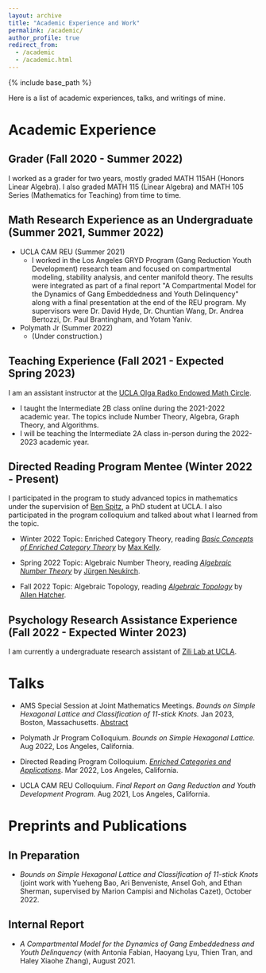 ```yaml
---
layout: archive
title: "Academic Experience and Work"
permalink: /academic/
author_profile: true
redirect_from:
  - /academic
  - /academic.html
---
```


{% include base_path %}

Here is a list of academic experiences, talks, and writings of mine. 

Academic Experience
======

Grader (Fall 2020 - Summer 2022)
------
I worked as a grader for two years, mostly graded MATH 115AH (Honors Linear Algebra). I also graded MATH 115 (Linear Algebra) and MATH 105 Series (Mathematics for Teaching) from time to time. 

Math Research Experience as an Undergraduate (Summer 2021, Summer 2022)
------
* UCLA CAM REU (Summer 2021)
  * I worked in the Los Angeles GRYD Program (Gang Reduction Youth Development) research team and focused on compartmental modeling, stability analysis, and center manifold theory. The results were integrated as part of a final report "A Compartmental Model for the Dynamics of Gang Embeddedness and Youth Delinquency" along with a final presentation at the end of the REU program. My supervisors were Dr. David Hyde, Dr. Chuntian Wang, Dr. Andrea Bertozzi, Dr. Paul Brantingham, and Yotam Yaniv.
* Polymath Jr (Summer 2022)
  * (Under construction.)

Teaching Experience (Fall 2021 - Expected Spring 2023)
------
I am an assistant instructor at the [UCLA Olga Radko Endowed Math Circle](https://circles.math.ucla.edu/circles/). 
* I taught the Intermediate 2B class online during the 2021-2022 academic year. The topics include Number Theory, Algebra, Graph Theory, and Algorithms.
* I will be teaching the Intermediate 2A class in-person during the 2022-2023 academic year. 


Directed Reading Program Mentee (Winter 2022 - Present)
------
I participated in the program to study advanced topics in mathematics under the supervision of [Ben Spitz](https://www.math.ucla.edu/~benspitz/), a PhD student at UCLA. I also participated in the program colloquium and talked about what I learned from the topic.

* Winter 2022 Topic: Enriched Category Theory, reading [_Basic Concepts of Enriched Category Theory_](http://www.tac.mta.ca/tac/reprints/articles/10/tr10.pdf) by [Max Kelly](https://en.wikipedia.org/wiki/Max_Kelly). 

* Spring 2022 Topic: Algebraic Number Theory, reading [_Algebraic Number Theory_](http://www.math.toronto.edu/~ila/Neukirch_Algebraic_number_theory.pdf) by [Jürgen Neukirch](https://en.wikipedia.org/wiki/J%C3%BCrgen_Neukirch). 

* Fall 2022 Topic: Algebraic Topology, reading [_Algebraic Topology_](https://pi.math.cornell.edu/~hatcher/AT/ATpage.html) by [Allen Hatcher](https://en.wikipedia.org/wiki/Allen_Hatcher). 

Psychology Research Assistance Experience (Fall 2022 - Expected Winter 2023)
------
I am currently a undergraduate research assistant of [Zili Lab at UCLA](https://zililab.psych.ucla.edu/). 

Talks
======
* AMS Special Session at Joint Mathematics Meetings. _Bounds on Simple Hexagonal Lattice and Classification of $11$-stick Knots._ Jan 2023, Boston, Massachusetts. [Abstract](https://meetings.ams.org/math/jmm2023/meetingapp.cgi/Paper/17903)

* Polymath Jr Program Colloquium. _Bounds on Simple Hexagonal Lattice._ Aug 2022, Los Angeles, California.

* Directed Reading Program Colloquium. <a href = "../files/Presentation_on_Enriched_Category.pdf">_Enriched Categories and Applications_</a>. Mar 2022, Los Angeles, California.

* UCLA CAM REU Colloquium. _Final Report on Gang Reduction and Youth Development Program._ Aug 2021, Los Angeles, California.

Preprints and Publications
======

In Preparation
------
* _Bounds on Simple Hexagonal Lattice and Classification of $11$-stick Knots_ (joint work with Yueheng Bao, Ari Benveniste, Ansel Goh, and Ethan Sherman, supervised by Marion Campisi and Nicholas Cazet), October 2022. 

Internal Report
------
* _A Compartmental Model for the Dynamics of Gang Embeddedness and Youth Delinquency_ (with Antonia Fabian, Haoyang Lyu, Thien Tran, and Haley Xiaohe Zhang), August 2021.
